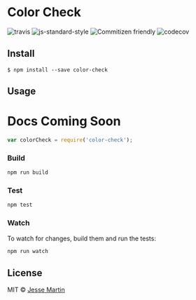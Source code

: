 # Color Check
![travis](https://img.shields.io/travis/motleydev/color-check.svg)
![js-standard-style](https://github.com/feross/standard)
![Commitizen friendly](https://img.shields.io/badge/commitizen-friendly-brightgreen.svg)
![codecov](https://codecov.io/gh/motleydev/color-check)

## Install

```
$ npm install --save color-check
```

## Usage

# Docs Coming Soon

```js
var colorCheck = require('color-check');
```

### Build

```js
npm run build
```

### Test

```js
npm test
```

### Watch

To watch for changes, build them and run the tests:

```js
npm run watch
```

## License

MIT © [Jesse Martin](https://jessedavidmartin.com)
